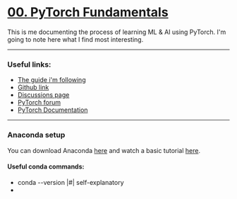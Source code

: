 # [00. PyTorch Fundamentals](https://www.learnpytorch.io/00_pytorch_fundamentals/)
This is me documenting the process of learning ML & AI using PyTorch. I'm going to note here what I find most interesting.

---------------- 

### Useful links:
- [The guide i'm following](https://colab.research.google.com/github/mrdbourke/pytorch-deep-learning/blob/main/00_pytorch_fundamentals.ipynb) 
- [Github link ](https://github.com/mrdbourke/pytorch-deep-learning)
- [Discussions page](https://github.com/mrdbourke/pytorch-deep-learning/discussions)
- [PyTorch forum](https://discuss.pytorch.org/)
- [PyTorch Documentation](https://pytorch.org/docs/stable/)

-------------------
### Anaconda setup
You can download Anaconda [here](https://www.anaconda.com/download) and watch a basic tutorial [here](https://freelearning.anaconda.cloud/get-started-with-anaconda).

#### Useful conda commands:
- conda --version  |#| self-explanatory
- 
<!--stackedit_data:
eyJoaXN0b3J5IjpbLTE1Mjk5MjM3NDYsMjEyODYwNDEzOCw2Mj
gxMjc0OSw1NTkyNjE2OTgsLTYzMTcwODkwNywtMTYzODQyNTE1
NF19
-->